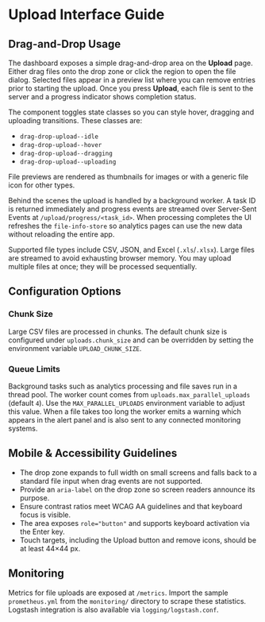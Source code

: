# Upload Interface Guide

## Drag-and-Drop Usage

The dashboard exposes a simple drag-and-drop area on the **Upload** page. Either drag files onto the drop zone or click the region to open the file dialog. Selected files appear in a preview list where you can remove entries prior to starting the upload. Once you press **Upload**, each file is sent to the server and a progress indicator shows completion status.

The component toggles state classes so you can style hover, dragging and uploading transitions. These classes are:

- `drag-drop-upload--idle`
- `drag-drop-upload--hover`
- `drag-drop-upload--dragging`
- `drag-drop-upload--uploading`

File previews are rendered as thumbnails for images or with a generic file icon for other types.

Behind the scenes the upload is handled by a background worker. A task ID is
returned immediately and progress events are streamed over Server‑Sent Events at
`/upload/progress/<task_id>`. When processing completes the UI refreshes the
`file-info-store` so analytics pages can use the new data without reloading the
entire app.

Supported file types include CSV, JSON, and Excel (`.xls`/`.xlsx`). Large files are streamed to avoid exhausting browser memory. You may upload multiple files at once; they will be processed sequentially.

## Configuration Options

### Chunk Size

Large CSV files are processed in chunks. The default chunk size is configured
under `uploads.chunk_size` and can be overridden by setting the environment
variable `UPLOAD_CHUNK_SIZE`.

### Queue Limits

Background tasks such as analytics processing and file saves run in a thread
pool. The worker count comes from `uploads.max_parallel_uploads` (default `4`).
Use the `MAX_PARALLEL_UPLOADS` environment variable to adjust this value. When a
file takes too long the worker emits a warning which appears in the alert panel
and is also sent to any connected monitoring systems.

## Mobile & Accessibility Guidelines

- The drop zone expands to full width on small screens and falls back to a standard file input when drag events are not supported.
- Provide an `aria-label` on the drop zone so screen readers announce its purpose.
- Ensure contrast ratios meet WCAG AA guidelines and that keyboard focus is visible.
- The area exposes `role="button"` and supports keyboard activation via the Enter key.
- Touch targets, including the Upload button and remove icons, should be at least 44&times;44&nbsp;px.

## Monitoring

Metrics for file uploads are exposed at `/metrics`. Import the sample
`prometheus.yml` from the `monitoring/` directory to scrape these statistics.
Logstash integration is also available via `logging/logstash.conf`.

